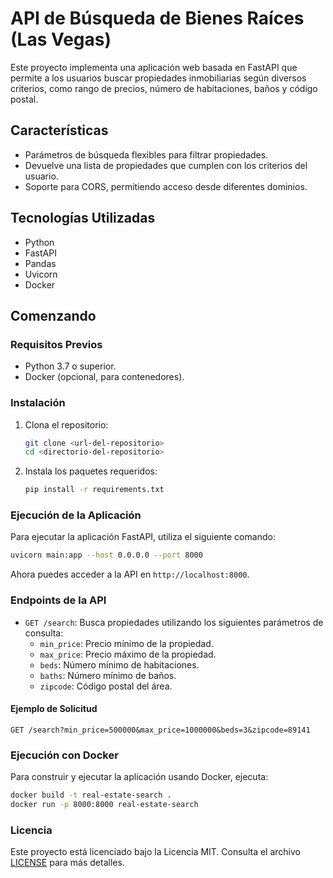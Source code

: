# API de Búsqueda de Bienes Raíces (Las Vegas)

Este proyecto implementa una aplicación web basada en FastAPI que permite a los usuarios buscar propiedades inmobiliarias según diversos criterios, como rango de precios, número de habitaciones, baños y código postal.

## Características

- Parámetros de búsqueda flexibles para filtrar propiedades.
- Devuelve una lista de propiedades que cumplen con los criterios del usuario.
- Soporte para CORS, permitiendo acceso desde diferentes dominios.

## Tecnologías Utilizadas

- Python
- FastAPI
- Pandas
- Uvicorn
- Docker

## Comenzando

### Requisitos Previos

- Python 3.7 o superior.
- Docker (opcional, para contenedores).

### Instalación

1. Clona el repositorio:
   ```bash
   git clone <url-del-repositorio>
   cd <directorio-del-repositorio>
   ```

2. Instala los paquetes requeridos:
   ```bash
   pip install -r requirements.txt
   ```

### Ejecución de la Aplicación

Para ejecutar la aplicación FastAPI, utiliza el siguiente comando:
```bash
uvicorn main:app --host 0.0.0.0 --port 8000
```

Ahora puedes acceder a la API en `http://localhost:8000`.

### Endpoints de la API

- `GET /search`: Busca propiedades utilizando los siguientes parámetros de consulta:
  - `min_price`: Precio mínimo de la propiedad.
  - `max_price`: Precio máximo de la propiedad.
  - `beds`: Número mínimo de habitaciones.
  - `baths`: Número mínimo de baños.
  - `zipcode`: Código postal del área.

#### Ejemplo de Solicitud
```http
GET /search?min_price=500000&max_price=1000000&beds=3&zipcode=89141
```

### Ejecución con Docker

Para construir y ejecutar la aplicación usando Docker, ejecuta:
```bash
docker build -t real-estate-search .
docker run -p 8000:8000 real-estate-search
```

### Licencia

Este proyecto está licenciado bajo la Licencia MIT. Consulta el archivo [LICENSE](LICENSE) para más detalles.

